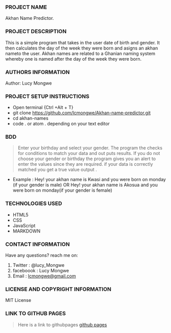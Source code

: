 ### PROJECT NAME
Akhan Name Predictor.

### PROJECT DESCRIPTION
This is a simple program that takes in the user date of birth and gender. It then calculates the day of the week they were born and asigns an akhan nameto the user.
Akhan names are related to a Ghanian naming system whereby one is named after the day of the week they were born.

### AUTHORS INFORMATION
Author: Lucy Mongwe

### PROJECT SETUP INSTRUCTIONS
- Open terminal {Ctrl +Alt + T}
- git clone https://github.com/lcmongwe/Akhan-name-predictor.git
- cd akhan-names
- code . or atom . depending on your text editor

### BDD
> Enter your birthday and select your gender.
> The program the checks for conditions to match your data and out puts results.
> If you do not choose your gender or birthday the program gives you an alert to enter the values since they are required.
 if your data is correctly matched you get a true value output .
 - Example : Hey! your akhan name is Kwasi and you were born on monday (if your gender is male)
           OR  Hey! your akhan name is  Akosua and you were born on monday(if your gender is female)

### TECHNOLOGIES USED
- HTML5
- CSS
- JavaScript
- MARKDOWN

### CONTACT INFORMATION
Have any questions? reach me on:
1. Twitter : @lucy_Mongwe
2. faceboook : Lucy Mongwe
3. Email : lcmongwe@gmail.com

### LICENSE AND COPYRIGHT INFORMATION
MIT License

### LINK TO GITHUB PAGES
> Here is a link to githubpages
[github pages]("")